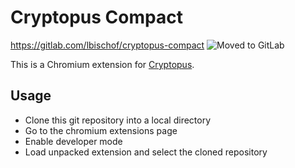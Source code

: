 # Cryptopus Compact

https://gitlab.com/lbischof/cryptopus-compact
![Moved to GitLab](https://i.imgur.com/wGgvnPq.png)

This is a Chromium extension for [Cryptopus](https://github.com/puzzle/cryptopus).

## Usage
 * Clone this git repository into a local directory
 * Go to the chromium extensions page
 * Enable developer mode
 * Load unpacked extension and select the cloned repository
